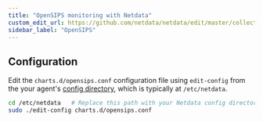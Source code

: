```yaml
---
title: "OpenSIPS monitoring with Netdata"
custom_edit_url: https://github.com/netdata/netdata/edit/master/collectors/charts.d.plugin/opensips/README.md
sidebar_label: "OpenSIPS"
---
```




## Configuration

Edit the `charts.d/opensips.conf` configuration file using `edit-config` from the your agent's [config
directory](/guides/step-by-step/step-04#find-your-netdataconf-file), which is typically at `/etc/netdata`.

```bash
cd /etc/netdata   # Replace this path with your Netdata config directory, if different
sudo ./edit-config charts.d/opensips.conf
```



